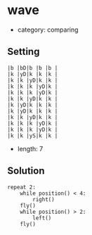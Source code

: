 # wave
- category: comparing

## Setting

```
|b |bD|b |b |b |
|k |yD|k |k |k |
|k |k |yD|k |k |
|k |k |k |yD|k |
|k |k |k |yD|k |
|k |k |yD|k |k |
|k |yD|k |k |k |
|k |yD|k |k |k |
|k |k |yD|k |k |
|k |k |k |yD|k |
|k |k |k |yD|k |
|k |k |yS|k |k |
```

- length: 7

## Solution

```
repeat 2:
    while position() < 4:
        right()
    fly()
    while position() > 2:
        left()
    fly()
```
